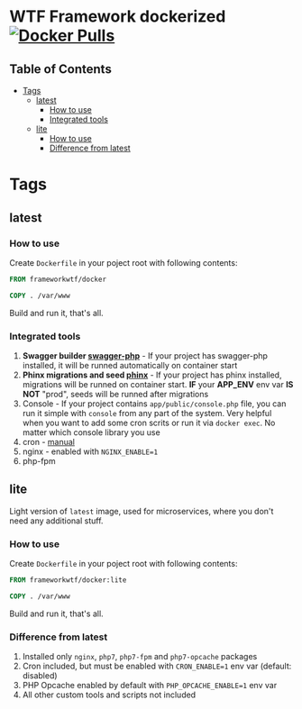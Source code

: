 # WTF Framework dockerized [![Docker Pulls](https://img.shields.io/docker/pulls/frameworkwtf/docker.svg?style=for-the-badge)](https://hub.docker.com/r/frameworkwtf/docker/)

## Table of Contents


<!-- vim-markdown-toc GFM -->

+ [Tags](#tags)
    * [latest](#latest)
        - [How to use](#how-to-use)
        - [Integrated tools](#integrated-tools)
    * [lite](#lite)
        - [How to use](#how-to-use-1)
        - [Difference from latest](#difference-from-latest)

<!-- vim-markdown-toc -->

# Tags

## latest

### How to use

Create `Dockerfile` in your poject root with following contents:

```Dockerfile
FROM frameworkwtf/docker

COPY . /var/www
```

Build and run it, that's all.

### Integrated tools

1. **Swagger builder [swagger-php](https://github.com/zircote/swagger-php)** - If your project has swagger-php installed, it will be runned automatically on container start
2. **Phinx migrations and seed [phinx](http://phinx.org)** - If your project has phinx installed, migrations will be runned on container start. **IF** your **APP_ENV** env var **IS NOT** "prod", seeds will be runned after migrations
3. Console - If your project contains `app/public/console.php` file, you can run it simple with `console` from any part of the system. Very helpful when you want to add some cron scrits or run it via `docker exec`. No matter which console library you use
4. cron - [manual](https://wiki.alpinelinux.org/wiki/Alpine_Linux:FAQ#My_cron_jobs_don.27t_run.3F)
5. nginx - enabled with `NGINX_ENABLE=1`
6. php-fpm

## lite

Light version of `latest` image, used for microservices, where you don't need any additional stuff.

### How to use

Create `Dockerfile` in your poject root with following contents:

```Dockerfile
FROM frameworkwtf/docker:lite

COPY . /var/www
```

Build and run it, that's all.

### Difference from latest

1. Installed only `nginx`, `php7`, `php7-fpm` and `php7-opcache` packages
2. Cron included, but must be enabled with `CRON_ENABLE=1` env var (default: disabled)
3. PHP Opcache enabled by default with `PHP_OPCACHE_ENABLE=1` env var
4. All other custom tools and scripts not included
